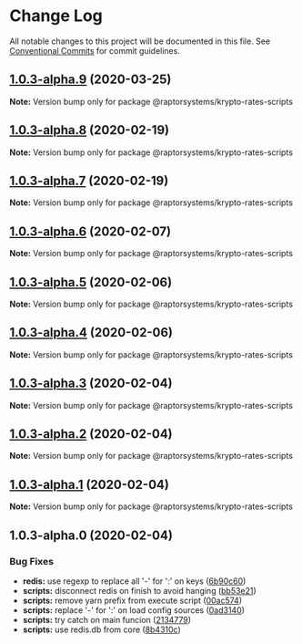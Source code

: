 # Change Log

All notable changes to this project will be documented in this file.
See [Conventional Commits](https://conventionalcommits.org) for commit guidelines.

## [1.0.3-alpha.9](https://github.com/raptorsystems/krypto-rates/compare/@raptorsystems/krypto-rates-scripts@1.0.3-alpha.8...@raptorsystems/krypto-rates-scripts@1.0.3-alpha.9) (2020-03-25)

**Note:** Version bump only for package @raptorsystems/krypto-rates-scripts





## [1.0.3-alpha.8](https://github.com/raptorsystems/krypto-rates/compare/@raptorsystems/krypto-rates-scripts@1.0.3-alpha.7...@raptorsystems/krypto-rates-scripts@1.0.3-alpha.8) (2020-02-19)

**Note:** Version bump only for package @raptorsystems/krypto-rates-scripts





## [1.0.3-alpha.7](https://github.com/raptorsystems/krypto-rates/compare/@raptorsystems/krypto-rates-scripts@1.0.3-alpha.6...@raptorsystems/krypto-rates-scripts@1.0.3-alpha.7) (2020-02-19)

**Note:** Version bump only for package @raptorsystems/krypto-rates-scripts





## [1.0.3-alpha.6](https://github.com/raptorsystems/krypto-rates/compare/@raptorsystems/krypto-rates-scripts@1.0.3-alpha.5...@raptorsystems/krypto-rates-scripts@1.0.3-alpha.6) (2020-02-07)

**Note:** Version bump only for package @raptorsystems/krypto-rates-scripts





## [1.0.3-alpha.5](https://github.com/raptorsystems/krypto-rates/compare/@raptorsystems/krypto-rates-scripts@1.0.3-alpha.4...@raptorsystems/krypto-rates-scripts@1.0.3-alpha.5) (2020-02-06)

**Note:** Version bump only for package @raptorsystems/krypto-rates-scripts





## [1.0.3-alpha.4](https://github.com/raptorsystems/krypto-rates/compare/@raptorsystems/krypto-rates-scripts@1.0.3-alpha.3...@raptorsystems/krypto-rates-scripts@1.0.3-alpha.4) (2020-02-06)

**Note:** Version bump only for package @raptorsystems/krypto-rates-scripts





## [1.0.3-alpha.3](https://github.com/raptorsystems/krypto-rates/compare/@raptorsystems/krypto-rates-scripts@1.0.3-alpha.2...@raptorsystems/krypto-rates-scripts@1.0.3-alpha.3) (2020-02-04)

**Note:** Version bump only for package @raptorsystems/krypto-rates-scripts





## [1.0.3-alpha.2](https://github.com/raptorsystems/krypto-rates/compare/@raptorsystems/krypto-rates-scripts@1.0.3-alpha.1...@raptorsystems/krypto-rates-scripts@1.0.3-alpha.2) (2020-02-04)

**Note:** Version bump only for package @raptorsystems/krypto-rates-scripts





## [1.0.3-alpha.1](https://github.com/raptorsystems/krypto-rates/compare/@raptorsystems/krypto-rates-scripts@1.0.3-alpha.0...@raptorsystems/krypto-rates-scripts@1.0.3-alpha.1) (2020-02-04)

**Note:** Version bump only for package @raptorsystems/krypto-rates-scripts





## 1.0.3-alpha.0 (2020-02-04)


### Bug Fixes

* **redis:** use regexp to replace all '-' for ':' on keys ([6b90c60](https://github.com/raptorsystems/krypto-rates/commit/6b90c6082820f952d5ac5161ad5dbe6053baae0a))
* **scripts:** disconnect redis on finish to avoid hanging ([bb53e21](https://github.com/raptorsystems/krypto-rates/commit/bb53e21b14c7051075ef0ac5c083df9a757861bf))
* **scripts:** remove yarn prefix from execute script ([00ac574](https://github.com/raptorsystems/krypto-rates/commit/00ac574311c9361eee80a274a08146d5cc1291e1))
* **scripts:** replace '-' for ':' on load config sources ([0ad3140](https://github.com/raptorsystems/krypto-rates/commit/0ad314032f87b5003b66da557b960f37883d2e72))
* **scripts:** try catch on main funcion ([2134779](https://github.com/raptorsystems/krypto-rates/commit/21347791f34f3dccae46dfe905a41dbc288e5f2f))
* **scripts:** use redis.db from core ([8b4310c](https://github.com/raptorsystems/krypto-rates/commit/8b4310c8cfe1179ac122265d552c8b0f5155c6cd))
